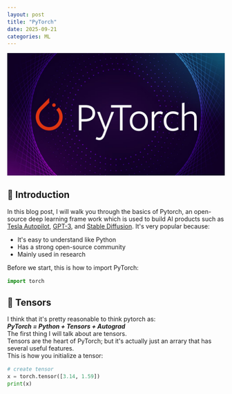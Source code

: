 ```yaml
---
layout: post
title: "PyTorch"
date: 2025-09-21
categories: ML
---
```

![PyTorch logo](/assets/images/posts/2025/pytorch/pytorch_logo.png)
## 📌 Introduction
In this blog post, I will walk you through the basics of Pytorch, an open-source deep learning frame work which is used to build AI products such as [Tesla Autopilot](https://www.youtube.com/watch?v=oBklltKXtDE), [GPT-3](https://openai.com/index/gpt-3-apps/), and [Stable Diffusion](https://stability.ai/stable-image). It's very popular because:
- It's easy to understand like Python
- Has a strong open-source community
- Mainly used in research

Before we start, this is how to import PyTorch:
```python
import torch
```

## 🔢 Tensors
I think that it's pretty reasonable to think pytorch as:<br>
***PyTorch = Python + Tensors + Autograd***<br>
The first thing I will talk about are tensors.<br>
Tensors are the heart of PyTorch; but it's actually just an arrary that has several useful features.<br>
This is how you initialize a tensor:
```python
# create tensor
x = torch.tensor([3.14, 1.59])
print(x)
```

